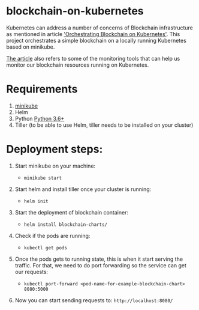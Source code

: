 # blockchain-on-kubernetes
Kubernetes can address a number of concerns of Blockchain infrastructure as mentioned in  article ['Orchestrating Blockchain on Kubernetes'](https://thesendlessloop.wordpress.com/2019/12/30/orchestrating-blockchain-on-kubernetes/). This project orchestrates a simple blockchain on a locally running Kubernetes based on minikube. 

[The article](https://thesendlessloop.wordpress.com/2019/12/30/orchestrating-blockchain-on-kubernetes/) also refers to some of the monitoring tools that can help us monitor our blockchain resources running on Kubernetes. 

# Requirements
1. [minikube](https://kubernetes.io/docs/tasks/tools/install-minikube/) 
2. Helm
3. Python [Python 3.6+](https://www.python.org/downloads/)
4. Tiller (to be able to use Helm, tiller needs to be installed on your cluster)

# Deployment steps:
1. Start minikube on your machine:
	* ``` minikube start ```
2. Start helm and install tiller once your cluster is running:
	* ``` helm init ```
3. Start the deployment of blockchain container:
	* ``` helm install blockchain-charts/ ```

4. Check if the pods are running: 
	* ``` kubectl get pods ```

5. Once the pods gets to running state, this is when it start serving the traffic. For that, we need to do port forwarding so the service can get our requests:
	* ``` kubectl port-forward <pod-name-for-example-blockchain-chart> 8080:5000 ```
	
6. Now you can start sending requests to: 
``` http://localhost:8080/ ```

	
	
 
 